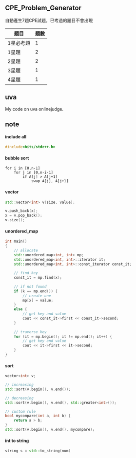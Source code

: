 
## CPE_Problem_Generator

自動產生7題CPE試題，已考過的題目不會出現

|題目|題數|
|---|---|
1星必考題|1
1星題|2
2星題|2
3星題|1
4星題|1

## uva

My code on uva onlinejudge.

## note 

#### include all
``` cpp
#include<bits/stdc++.h>
```

#### bubble sort
``` 
for i in [0,n-1]
    for j in [0,n-i-1]
        if A[j] > A[j+1]
            swap A[j], A[j+1]
```

#### vector
``` cpp
std::vector<int> v(size, value);

v.push_back(x);
x = v.pop_back();
v.size();
```

#### unordered_map
``` cpp
int main()
{
    // allocate
    std::unordered_map<int, int> mp;
    std::unordered_map<int, int>::iterator it;
    std::unordered_map<int, int>::const_iterator const_it;
    
    // find key
    const_it = mp.find(x);
    
    // if not found
    if (k == mp.end()) {
        // create one
        mp[x] = value;
    }
    else {
        // get key and value
        cout << const_it->first << const_it->second;
    }
    
    // traverse key
    for (it = mp.begin(); it != mp.end(); it++) {
        // get key and value
        cout << it->first << it->second;
    }
}
```

#### sort 
``` cpp
vector<int> v;

// increasing
std::sort(v.begin(), v.end());

// decreasing
std::sort(v.begin(), v.end(), std::greater<int>());

// custom rule
bool mycompare(int a, int b) {
    return a > b;
}
std::sort(v.begin(), v.end(), mycompare);
```

#### int to string

``` cpp
string s = std::to_string(num)
```